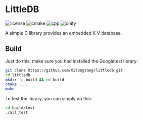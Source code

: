 # LittleDB

![license](https://img.shields.io/github/license/XilongYang/littledb?style=flat-square)
![cmake](https://img.shields.io/badge/CMake%20Version-%3E%3D3.16-green?style=flat-square)
![cpp](https://img.shields.io/badge/C%20Version-11-green?style=flat-square)
![unity](https://img.shields.io/badge/Unity-2.5.2-green?style=flat-square)

A simple C library provides an embedded K-V database.

## Build

Just do this, make sure you had installed the Googletest library:

```bash
git clone https://github.com/XilongYang/littledb.git
cd littledb
mkdir -p build && cd build
cmake .. .
make
```

To test the library, you can simply do this:

```bash
cd build/test
./all_test
```
